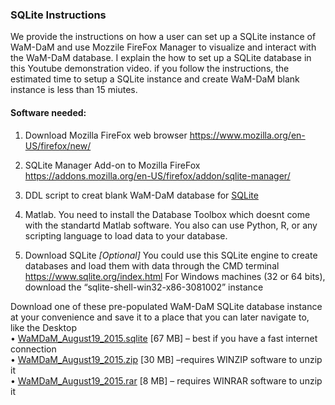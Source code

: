 ### SQLite Instructions 

We provide the instructions on how a user can set up a SQLite instance of WaM-DaM and use Mozzile FireFox Manager to visualize and interact with the WaM-DaM database. I explain the how to set up a SQLite database in this Youtube demonstration video. if you follow the instructions, the estimated time to setup a SQLite instance and create WaM-DaM blank instance is less than 15 miutes.

#### Software needed:

1. Download Mozilla FireFox web browser
https://www.mozilla.org/en-US/firefox/new/

2.	SQLite Manager Add-on to Mozilla FireFox
https://addons.mozilla.org/en-US/firefox/addon/sqlite-manager/

3. DDL script to creat blank WaM-DaM database for [SQLite](https://github.com/amabdallah/WaM-DaM/blob/master/03WaM-DaM_Schema/Blank_Database/WaM-DaM_for_SQLite.sql)

4. Matlab. You need to install the Database Toolbox which doesnt come with the standartd Matlab software. You also can use Python, R, or any scripting language to load data to your database. 

5. Download SQLite *[Optional]* You could use this SQLite engine to create databases and load them with data through the CMD terminal  
https://www.sqlite.org/index.html
For Windows machines (32 or 64 bits), download the “sqlite-shell-win32-x86-3081002” instance


Download one of these pre-populated WaM-DaM SQLite database instance at your convenience and save it to a place that you can later navigate to, like the Desktop    
•	[WaMDaM_August19_2015.sqlite](https://github.com/amabdallah/WaM-DaM/blob/master/02UseCases/Populated_Database/WaMDaM_August19_2015.sqlite?raw=true) [67 MB] – best if you have a fast internet connection  
•	[WaMDaM_August19_2015.zip](https://github.com/amabdallah/WaM-DaM/blob/master/02UseCases/Populated_Database/WaMDaM_August19_2015.zip?raw=true) [30 MB] –requires WINZIP software to unzip it   
•	[WaMDaM_August19_2015.rar](https://github.com/amabdallah/WaM-DaM/blob/master/02UseCases/Populated_Database/WaMDaM_August19_2015.rar?raw=true) [8 MB] – requires WINRAR software to unzip it   
